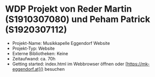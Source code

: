 # WDP Projekt von Reder Martin (S1910307080) und Peham Patrick (S1920307112)

* Projekt-Name: Musikkapelle Eggendorf Website
* Projekt-Typ: Website
* Externe Bibliotheken: Keine
* Zeitaufwand: ca. 70h
* Getting started: index.html im Webbrowser öffnen oder [https://mk-eggendorf.at]() besuchen
